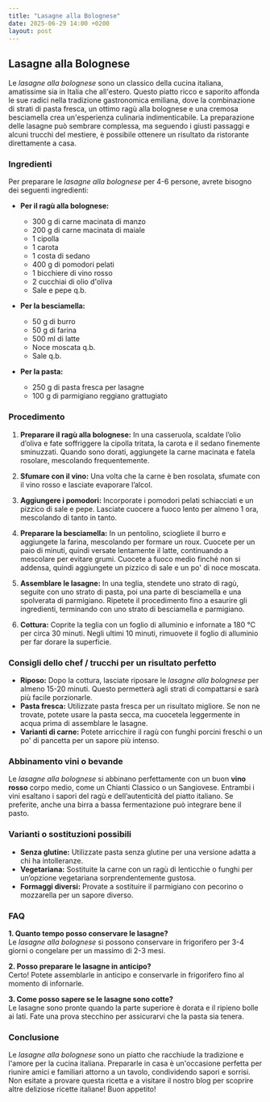 ```yaml
---
title: "Lasagne alla Bolognese"
date: 2025-06-29 14:00 +0200
layout: post
---
```


## Lasagne alla Bolognese

Le *lasagne alla bolognese* sono un classico della cucina italiana, amatissime sia in Italia che all'estero. Questo piatto ricco e saporito affonda le sue radici nella tradizione gastronomica emiliana, dove la combinazione di strati di pasta fresca, un ottimo ragù alla bolognese e una cremosa besciamella crea un'esperienza culinaria indimenticabile. La preparazione delle lasagne può sembrare complessa, ma seguendo i giusti passaggi e alcuni trucchi del mestiere, è possibile ottenere un risultato da ristorante direttamente a casa.

### Ingredienti

Per preparare le *lasagne alla bolognese* per 4-6 persone, avrete bisogno dei seguenti ingredienti:

- **Per il ragù alla bolognese:**
  - 300 g di carne macinata di manzo
  - 200 g di carne macinata di maiale
  - 1 cipolla
  - 1 carota
  - 1 costa di sedano
  - 400 g di pomodori pelati
  - 1 bicchiere di vino rosso
  - 2 cucchiai di olio d'oliva
  - Sale e pepe q.b.
  
- **Per la besciamella:**
  - 50 g di burro
  - 50 g di farina
  - 500 ml di latte
  - Noce moscata q.b.
  - Sale q.b.
  
- **Per la pasta:**
  - 250 g di pasta fresca per lasagne
  - 100 g di parmigiano reggiano grattugiato

### Procedimento

1. **Preparare il ragù alla bolognese:** In una casseruola, scaldate l’olio d’oliva e fate soffriggere la cipolla tritata, la carota e il sedano finemente sminuzzati. Quando sono dorati, aggiungete la carne macinata e fatela rosolare, mescolando frequentemente.
   
2. **Sfumare con il vino:** Una volta che la carne è ben rosolata, sfumate con il vino rosso e lasciate evaporare l’alcol.

3. **Aggiungere i pomodori:** Incorporate i pomodori pelati schiacciati e un pizzico di sale e pepe. Lasciate cuocere a fuoco lento per almeno 1 ora, mescolando di tanto in tanto.

4. **Preparare la besciamella:** In un pentolino, sciogliete il burro e aggiungete la farina, mescolando per formare un roux. Cuocete per un paio di minuti, quindi versate lentamente il latte, continuando a mescolare per evitare grumi. Cuocete a fuoco medio finché non si addensa, quindi aggiungete un pizzico di sale e un po' di noce moscata.

5. **Assemblare le lasagne:** In una teglia, stendete uno strato di ragù, seguite con uno strato di pasta, poi una parte di besciamella e una spolverata di parmigiano. Ripetete il procedimento fino a esaurire gli ingredienti, terminando con uno strato di besciamella e parmigiano.

6. **Cottura:** Coprite la teglia con un foglio di alluminio e infornate a 180 °C per circa 30 minuti. Negli ultimi 10 minuti, rimuovete il foglio di alluminio per far dorare la superficie.

### Consigli dello chef / trucchi per un risultato perfetto

- **Riposo:** Dopo la cottura, lasciate riposare le *lasagne alla bolognese* per almeno 15-20 minuti. Questo permetterà agli strati di compattarsi e sarà più facile porzionarle.
- **Pasta fresca:** Utilizzate pasta fresca per un risultato migliore. Se non ne trovate, potete usare la pasta secca, ma cuocetela leggermente in acqua prima di assemblare le lasagne.
- **Varianti di carne:** Potete arricchire il ragù con funghi porcini freschi o un po' di pancetta per un sapore più intenso.

### Abbinamento vini o bevande

Le *lasagne alla bolognese* si abbinano perfettamente con un buon **vino rosso** corpo medio, come un Chianti Classico o un Sangiovese. Entrambi i vini esaltano i sapori del ragù e dell’autenticità del piatto italiano. Se preferite, anche una birra a bassa fermentazione può integrare bene il pasto.

### Varianti o sostituzioni possibili

- **Senza glutine:** Utilizzate pasta senza glutine per una versione adatta a chi ha intolleranze.
- **Vegetariana:** Sostituite la carne con un ragù di lenticchie o funghi per un’opzione vegetariana sorprendentemente gustosa.
- **Formaggi diversi:** Provate a sostituire il parmigiano con pecorino o mozzarella per un sapore diverso.

### FAQ

**1. Quanto tempo posso conservare le lasagne?**  
Le *lasagne alla bolognese* si possono conservare in frigorifero per 3-4 giorni o congelare per un massimo di 2-3 mesi.

**2. Posso preparare le lasagne in anticipo?**  
Certo! Potete assemblarle in anticipo e conservarle in frigorifero fino al momento di infornarle.

**3. Come posso sapere se le lasagne sono cotte?**  
Le lasagne sono pronte quando la parte superiore è dorata e il ripieno bolle ai lati. Fate una prova stecchino per assicurarvi che la pasta sia tenera.

### Conclusione

Le *lasagne alla bolognese* sono un piatto che racchiude la tradizione e l'amore per la cucina italiana. Prepararle in casa è un'occasione perfetta per riunire amici e familiari attorno a un tavolo, condividendo sapori e sorrisi. Non esitate a provare questa ricetta e a visitare il nostro blog per scoprire altre deliziose ricette italiane! Buon appetito!